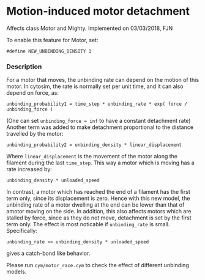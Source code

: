 
# Motion-induced motor detachment

Affects class Motor and Mighty. Implemented on 03/03/2018, FJN

To enable this feature for Motor, set:

	#define NEW_UNBINDING_DENSITY 1
    
### Description

For a motor that moves, the unbinding rate can depend on the motion of this motor.
In cytosim, the rate is normally set per unit time, and it can also depend on force, as:

	unbinding_probability1 = time_step * unbinding_rate * exp( force / unbinding_force )

(One can set `unbinding_force = inf` to have a constant detachment rate)
Another term was added to make detachment proportional to the distance travelled by the motor:

	unbinding_probability2 = unbinding_density * linear_displacement

Where `linear_displacement` is the movement of the motor along the filament during the last `time_step`. This way a motor which is moving has a rate increased by:

	unbinding_density * unloaded_speed

In contrast, a motor which has reached the end of a filament has the first term only, since its displacement is zero. Hence with this new model, the unbinding rate of a motor dwelling at the end can be lower than that of amotor moving on the side. 
In addition, this also affects motors which are stalled by force, since as they do not move, detachment is set by the first term only.
The effect is most noticable if `unbinding_rate` is small. Specifically:

	unbinding_rate << unbinding_density * unloaded_speed

gives a catch-bond like behavior.

Please run `cym/motor_race.cym` to check the effect of different unbinding models.

